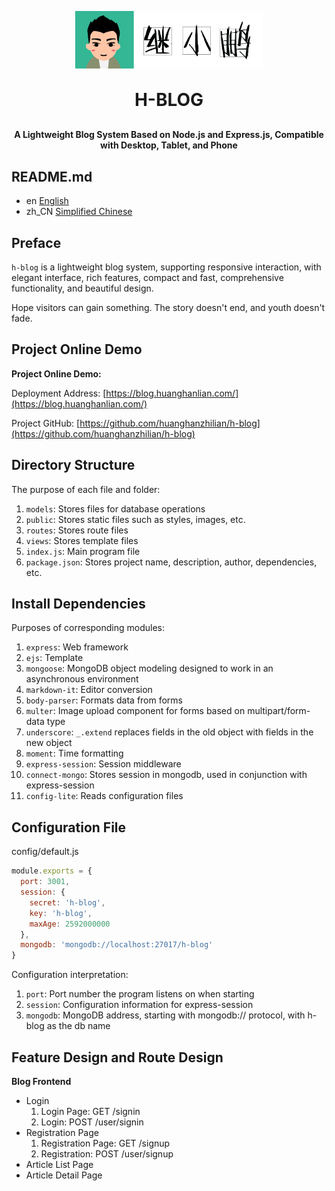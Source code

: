 <p align="center">
	<img alt="h-blog" src="https://github.com/huanghanzhilian/huanghanzhilian/raw/main/projects/h-blog.png" width="300">
</p>
<h1 align="center" style="margin: 30px 0 30px; font-weight: bold;">H-BLOG</h1>


<h4 align="center">A Lightweight Blog System Based on Node.js and Express.js, Compatible with Desktop, Tablet, and Phone</h4>

## README.md
- en [English](README.md)
- zh_CN [Simplified Chinese](README.zh_CN.md)

## Preface

`h-blog` is a lightweight blog system, supporting responsive interaction, with elegant interface, rich features, compact and fast, comprehensive functionality, and beautiful design.

Hope visitors can gain something. The story doesn't end, and youth doesn't fade.

## Project Online Demo

**Project Online Demo:**

Deployment Address: [https://blog.huanghanlian.com/](https://blog.huanghanlian.com/)

Project GitHub: [https://github.com/huanghanzhilian/h-blog](https://github.com/huanghanzhilian/h-blog)

## Directory Structure

The purpose of each file and folder:

1. `models`: Stores files for database operations
2. `public`: Stores static files such as styles, images, etc.
3. `routes`: Stores route files
4. `views`: Stores template files
5. `index.js`: Main program file
6. `package.json`: Stores project name, description, author, dependencies, etc.

## Install Dependencies

Purposes of corresponding modules:

1. `express`: Web framework
2. `ejs`: Template
3. `mongoose`: MongoDB object modeling designed to work in an asynchronous environment
4. `markdown-it`: Editor conversion
5. `body-parser`: Formats data from forms
6. `multer`: Image upload component for forms based on multipart/form-data type
7. `underscore`: `_.extend` replaces fields in the old object with fields in the new object
8. `moment`: Time formatting
9. `express-session`: Session middleware
10. `connect-mongo`: Stores session in mongodb, used in conjunction with express-session
11. `config-lite`: Reads configuration files

## Configuration File

config/default.js

```javascript
module.exports = {
  port: 3001,
  session: {
    secret: 'h-blog',
    key: 'h-blog',
    maxAge: 2592000000
  },
  mongodb: 'mongodb://localhost:27017/h-blog'
}
```

Configuration interpretation:

1. `port`: Port number the program listens on when starting
2. `session`: Configuration information for express-session
3. `mongodb`: MongoDB address, starting with mongodb:// protocol, with h-blog as the db name

## Feature Design and Route Design

**Blog Frontend**

- Login
    1. Login Page: GET /signin
    2. Login: POST /user/signin
- Registration Page
    1. Registration Page: GET /signup
    2. Registration: POST /user/signup
- Article List Page
- Article Detail Page

